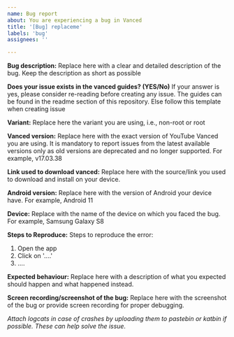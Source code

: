 ```yaml
---
name: Bug report
about: You are experiencing a bug in Vanced
title: '[Bug] replaceme'
labels: 'bug'
assignees: ''

---
```


<!-- MANAGER/MICROG/VANCED MUSIC ISSUES DO NOT BELONG HERE, READ THE README FOR MORE INFO -->

**Bug description:**
Replace here with a clear and detailed description of the bug. Keep the description as short as possible

**Does your issue exists in the vanced guides? (YES/No)**
If your answer is yes, please consider re-reading before creating any issue. The guides can be found in the readme section of this repository. Else follow this template when creating issue

**Variant:**
Replace here the variant you are using, i.e., non-root or root

**Vanced version:**
Replace here with the exact version of YouTube Vanced you are using. It is mandatory to report issues from the latest available versions only as old versions are deprecated and no longer supported. For example, v17.03.38

**Link used to download vanced:**
Replace here with the source/link you used to download and install on your device. 

**Android version:**
Replace here with the version of Android your device have. For example, Android 11 

**Device:**
Replace with the name of the device on which you faced the bug. For example, Samsung Galaxy S8

**Steps to Reproduce:**
Steps to reproduce the error:
1. Open the app
2. Click on '....'
3. ....

**Expected behaviour:**
Replace here with a description of what you expected should happen and what happened instead.

**Screen recording/screenshot of the bug:**
Replace here with the screenshot of the bug or provide screen recording for proper debugging.


_Attach logcats in case of crashes by uploading them to pastebin or katbin if possible. These can help solve the issue._
